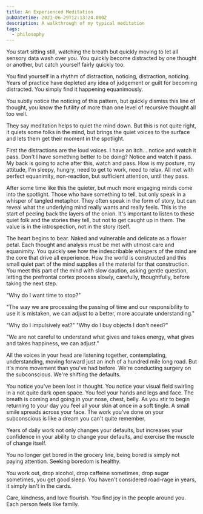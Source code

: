 ```yaml
---
title: An Experienced Meditation
pubDatetime: 2021-06-29T12:13:24.000Z
description: A walkthrough of my typical meditation
tags:
  - philosophy
---
```


You start sitting still, watching the breath but quickly moving to let all sensory data wash over
you. You quickly become distracted by one thought or another, but catch yourself fairly quickly too.

You find yourself in a rhythm of distraction, noticing, distraction, noticing. Years of practice
have depleted any idea of judgement or guilt for becoming distracted. You simply find it happening
equanimously.

You subtly notice the noticing of this pattern, but quickly dismiss this line of thought, you know
the futility of more than one level of recursive thought all too well.

They say meditation helps to quiet the mind down. But this is not quite right, it quiets some folks
in the mind, but brings the quiet voices to the surface and lets them get their moment in the
spotlight.

First the distractions are the loud voices. I have an itch... notice and watch it pass. Don't I have
something better to be doing? Notice and watch it pass. My back is going to ache after this, watch
and pass. How is my posture, my attitude, I'm sleepy, hungry, need to get to work, need to relax.
All met with perfect equanimity, non-reaction, but sufficient attention, until they pass.

After some time like this the quieter, but much more engaging minds come into the spotlight. Those
who have something to tell, but only speak in a whisper of tangled metaphor. They often speak in the
form of story, but can reveal what the underlying mind really wants and really feels. This is the
start of peeling back the layers of the onion. It's important to listen to these quiet folk and the
stories they tell, but not to get caught up in them. The value is in the introspection, not in the
story itself.

The heart begins to bear. Naked and vulnerable and delicate as a flower petal. Each thought and
analysis must be met with utmost care and equanimity. You quickly see how the indescribable whispers
of the mind are the core that drive all experience. How the world is constructed and this small
quiet part of the mind supplies all the material for that construction. You meet this part of the
mind with slow caution, asking gentle question, letting the prefrontal cortex process slowly,
carefully, thoughtfully, before taking the next step.

"Why do I want time to stop?"

"The way we are processing the passing of time and our responsibility to use it is mistaken, we can
adjust to a better, more accurate understanding."

"Why do I impulsively eat?" "Why do I buy objects I don't need?"

"We are not careful to understand what gives and takes energy, what gives and takes happiness, we
can adjust."

All the voices in your head are listening together, contemplating, understanding, moving forward
just an inch of a hundred mile long road. But it's more movement than you've had before. We're
conducting surgery on the subconscious. We're shifting the defaults.

You notice you've been lost in thought. You notice your visual field swirling in a not quite dark
open space. You feel your hands and legs and face. The breath is coming and going in your nose,
chest, belly. As you stir to begin returning to your day you feel all your skin at once in a soft
tingle. A small smile spreads across your face. The work you've done on your subconscious is like a
dream you can't quite remember.

Years of daily work not only changes your defaults, but increases your confidence in your ability to
change your defaults, and exercise the muscle of change itself.

You no longer get bored in the grocery line, being bored is simply not paying attention. Seeking
boredom is healthy.

You work out, drop alcohol, drop caffeine sometimes, drop sugar sometimes, you get good sleep. You
haven't considered road-rage in years, it simply isn't in the cards.

Care, kindness, and love flourish. You find joy in the people around you. Each person feels like
family.
